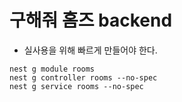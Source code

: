 # 구해줘 홈즈 backend

-   실사용을 위해 빠르게 만들어야 한다.

```
nest g module rooms
nest g controller rooms --no-spec
nest g service rooms --no-spec
```
